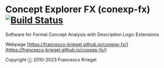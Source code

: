 # Concept Explorer FX (conexp-fx) [![Build Status](https://travis-ci.org/francesco-kriegel/conexp-fx.svg?branch=master)](https://travis-ci.org/francesco-kriegel/conexp-fx)

Software for Formal Concept Analysis with Description Logic Extensions

Webpage [https://francesco-kriegel.github.io/conexp-fx/](https://francesco-kriegel.github.io/conexp-fx/)

Copyright ⓒ 2010-2023 Francesco Kriegel